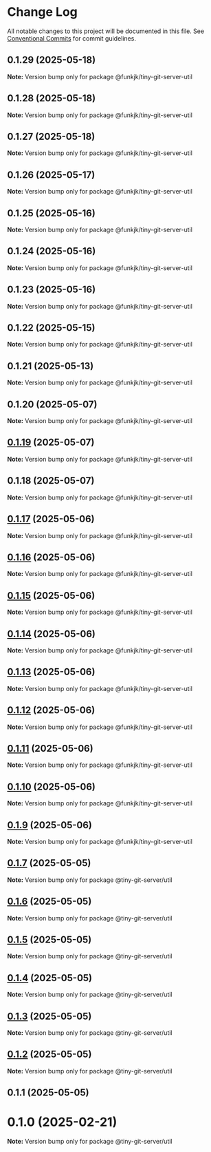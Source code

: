 # Change Log

All notable changes to this project will be documented in this file.
See [Conventional Commits](https://conventionalcommits.org) for commit guidelines.

## 0.1.29 (2025-05-18)

**Note:** Version bump only for package @funkjk/tiny-git-server-util





## 0.1.28 (2025-05-18)

**Note:** Version bump only for package @funkjk/tiny-git-server-util





## 0.1.27 (2025-05-18)

**Note:** Version bump only for package @funkjk/tiny-git-server-util





## 0.1.26 (2025-05-17)

**Note:** Version bump only for package @funkjk/tiny-git-server-util





## 0.1.25 (2025-05-16)

**Note:** Version bump only for package @funkjk/tiny-git-server-util





## 0.1.24 (2025-05-16)

**Note:** Version bump only for package @funkjk/tiny-git-server-util





## 0.1.23 (2025-05-16)

**Note:** Version bump only for package @funkjk/tiny-git-server-util





## 0.1.22 (2025-05-15)

**Note:** Version bump only for package @funkjk/tiny-git-server-util





## 0.1.21 (2025-05-13)

**Note:** Version bump only for package @funkjk/tiny-git-server-util





## 0.1.20 (2025-05-07)

**Note:** Version bump only for package @funkjk/tiny-git-server-util





## [0.1.19](https://github.com/funkjk/tiny-git-server/compare/v0.1.17...v0.1.19) (2025-05-07)

**Note:** Version bump only for package @funkjk/tiny-git-server-util





## 0.1.18 (2025-05-07)

**Note:** Version bump only for package @funkjk/tiny-git-server-util





## [0.1.17](https://github.com/funkjk/tiny-git-server/compare/v0.1.7...v0.1.17) (2025-05-06)

**Note:** Version bump only for package @funkjk/tiny-git-server-util





## [0.1.16](https://github.com/funkjk/tiny-git-server/compare/v0.1.7...v0.1.16) (2025-05-06)

**Note:** Version bump only for package @funkjk/tiny-git-server-util





## [0.1.15](https://github.com/funkjk/tiny-git-server/compare/v0.1.7...v0.1.15) (2025-05-06)

**Note:** Version bump only for package @funkjk/tiny-git-server-util





## [0.1.14](https://github.com/funkjk/tiny-git-server/compare/v0.1.7...v0.1.14) (2025-05-06)

**Note:** Version bump only for package @funkjk/tiny-git-server-util





## [0.1.13](https://github.com/funkjk/tiny-git-server/compare/v0.1.7...v0.1.13) (2025-05-06)

**Note:** Version bump only for package @funkjk/tiny-git-server-util





## [0.1.12](https://github.com/funkjk/tiny-git-server/compare/v0.1.7...v0.1.12) (2025-05-06)

**Note:** Version bump only for package @funkjk/tiny-git-server-util





## [0.1.11](https://github.com/funkjk/tiny-git-server/compare/v0.1.7...v0.1.11) (2025-05-06)

**Note:** Version bump only for package @funkjk/tiny-git-server-util





## [0.1.10](https://github.com/funkjk/tiny-git-server/compare/v0.1.7...v0.1.10) (2025-05-06)

**Note:** Version bump only for package @funkjk/tiny-git-server-util





## [0.1.9](https://github.com/funkjk/tiny-git-server/compare/v0.1.7...v0.1.9) (2025-05-06)

**Note:** Version bump only for package @funkjk/tiny-git-server-util






## [0.1.7](https://github.com/funkjk/tiny-git-server/compare/v0.1.0...v0.1.7) (2025-05-05)

**Note:** Version bump only for package @tiny-git-server/util





## [0.1.6](https://github.com/funkjk/tiny-git-server/compare/v0.1.0...v0.1.6) (2025-05-05)

**Note:** Version bump only for package @tiny-git-server/util





## [0.1.5](https://github.com/funkjk/tiny-git-server/compare/v0.1.0...v0.1.5) (2025-05-05)

**Note:** Version bump only for package @tiny-git-server/util





## [0.1.4](https://github.com/funkjk/tiny-git-server/compare/v0.1.0...v0.1.4) (2025-05-05)

**Note:** Version bump only for package @tiny-git-server/util





## [0.1.3](https://github.com/funkjk/tiny-git-server/compare/v0.1.0...v0.1.3) (2025-05-05)

**Note:** Version bump only for package @tiny-git-server/util





## [0.1.2](https://github.com/funkjk/tiny-git-server/compare/v0.1.0...v0.1.2) (2025-05-05)

**Note:** Version bump only for package @tiny-git-server/util





## 0.1.1 (2025-05-05)



# 0.1.0 (2025-02-21)

**Note:** Version bump only for package @tiny-git-server/util
